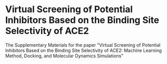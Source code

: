 # Virtual Screening of Potential Inhibitors Based on the Binding Site Selectivity of ACE2
The Supplementary Materials for the paper "Virtual Screening of Potential Inhibitors Based on the Binding Site Selectivity of ACE2: Machine Learning Method, Docking, and Molecular Dynamics Simulations"
